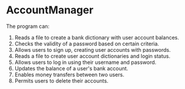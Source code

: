 # AccountManager
The program can:
1. Reads a file to create a bank dictionary with user account balances.
2. Checks the validity of a password based on certain criteria.
3. Allows users to sign up, creating user accounts with passwords.
4. Reads a file to create user account dictionaries and login status.
5. Allows users to log in using their username and password.
6. Updates the balance of a user's bank account.
7. Enables money transfers between two users.
8. Permits users to delete their accounts.
